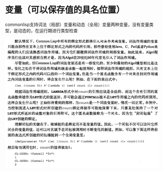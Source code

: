 # 变量（可以保存值的具名位置）

commonlisp支持词法（局部）变量和动态（全局）变量两种变量，没有变量类型，是动态的，在运行期进行类型检查

![](/assets/importx.png)


